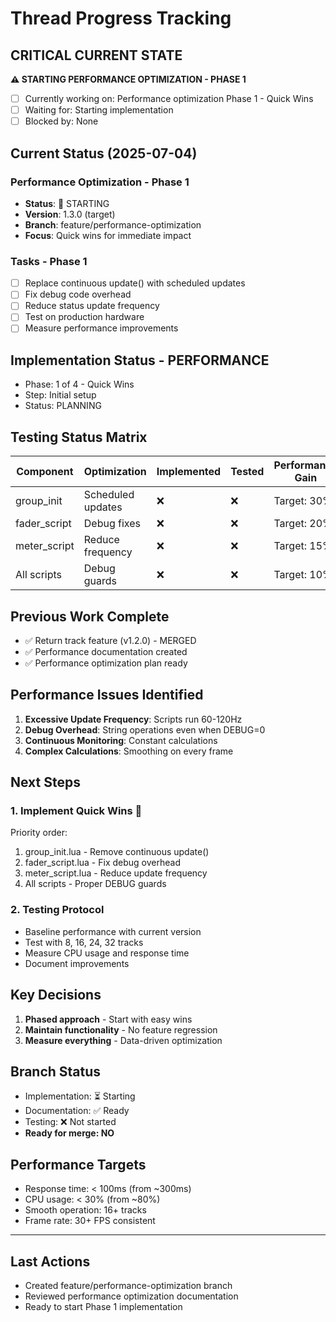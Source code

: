 # Thread Progress Tracking

## CRITICAL CURRENT STATE
**⚠️ STARTING PERFORMANCE OPTIMIZATION - PHASE 1**
- [ ] Currently working on: Performance optimization Phase 1 - Quick Wins
- [ ] Waiting for: Starting implementation
- [ ] Blocked by: None

## Current Status (2025-07-04)

### Performance Optimization - Phase 1
- **Status**: 🚀 STARTING
- **Version**: 1.3.0 (target)
- **Branch**: feature/performance-optimization
- **Focus**: Quick wins for immediate impact

### Tasks - Phase 1
- [ ] Replace continuous update() with scheduled updates
- [ ] Fix debug code overhead
- [ ] Reduce status update frequency
- [ ] Test on production hardware
- [ ] Measure performance improvements

## Implementation Status - PERFORMANCE
- Phase: 1 of 4 - Quick Wins
- Step: Initial setup
- Status: PLANNING

## Testing Status Matrix
| Component | Optimization | Implemented | Tested | Performance Gain |
|-----------|--------------|-------------|---------|------------------|
| group_init | Scheduled updates | ❌ | ❌ | Target: 30% |
| fader_script | Debug fixes | ❌ | ❌ | Target: 20% |
| meter_script | Reduce frequency | ❌ | ❌ | Target: 15% |
| All scripts | Debug guards | ❌ | ❌ | Target: 10% |

## Previous Work Complete
- ✅ Return track feature (v1.2.0) - MERGED
- ✅ Performance documentation created
- ✅ Performance optimization plan ready

## Performance Issues Identified
1. **Excessive Update Frequency**: Scripts run 60-120Hz
2. **Debug Overhead**: String operations even when DEBUG=0
3. **Continuous Monitoring**: Constant calculations
4. **Complex Calculations**: Smoothing on every frame

## Next Steps

### 1. Implement Quick Wins 🎯
Priority order:
1. group_init.lua - Remove continuous update()
2. fader_script.lua - Fix debug overhead
3. meter_script.lua - Reduce update frequency
4. All scripts - Proper DEBUG guards

### 2. Testing Protocol
- Baseline performance with current version
- Test with 8, 16, 24, 32 tracks
- Measure CPU usage and response time
- Document improvements

## Key Decisions

1. **Phased approach** - Start with easy wins
2. **Maintain functionality** - No feature regression
3. **Measure everything** - Data-driven optimization

## Branch Status

- Implementation: ⏳ Starting
- Documentation: ✅ Ready
- Testing: ❌ Not started
- **Ready for merge: NO**

## Performance Targets

- Response time: < 100ms (from ~300ms)
- CPU usage: < 30% (from ~80%)
- Smooth operation: 16+ tracks
- Frame rate: 30+ FPS consistent

---

## Last Actions
- Created feature/performance-optimization branch
- Reviewed performance optimization documentation
- Ready to start Phase 1 implementation